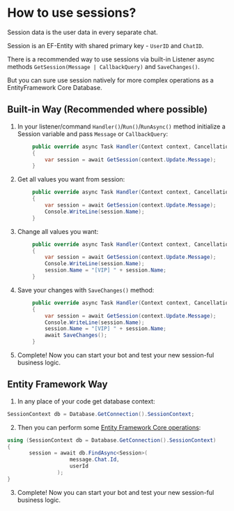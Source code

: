 # How to use sessions?

Session data is the user data in every separate chat. 

Session is an EF-Entity with shared primary key - `UserID` and `ChatID`.

There is a recommended way to use sessions via built-in Listener async methods `GetSession(Message | CallbackQuery)` and `SaveChanges()`.

But you can sure use session natively for more complex operations as a EntityFramework Core Database.

## Built-in Way (Recommended where possible)

1. In your listener/command `Handler()`/`Run()`/`RunAsync()` method initialize a Session variable and pass `Message` or `CallbackQuery`:

```C#
        public override async Task Handler(Context context, CancellationToken cancellationToken)
        {
            var session = await GetSession(context.Update.Message);
        }
```

2. Get all values you want from session:

```C#
        public override async Task Handler(Context context, CancellationToken cancellationToken)
        {
            var session = await GetSession(context.Update.Message);
            Console.WriteLine(session.Name);
        }
```

3. Change all values you want:

```C#
        public override async Task Handler(Context context, CancellationToken cancellationToken)
        {
            var session = await GetSession(context.Update.Message);
            Console.WriteLine(session.Name);
            session.Name = "[VIP] " + session.Name;
        }
```

4. Save your changes with `SaveChanges()` method:

```C#
        public override async Task Handler(Context context, CancellationToken cancellationToken)
        {
            var session = await GetSession(context.Update.Message);
            Console.WriteLine(session.Name);
            session.Name = "[VIP] " + session.Name;
            await SaveChanges();
        }
```

5. Complete! Now you can start your bot and test your new session-ful business logic.

## Entity Framework Way

1. In any place of your code get database context:

```C#
SessionContext db = Database.GetConnection().SessionContext;
```

2. Then you can perform some [Entity Framework Core operations](https://docs.microsoft.com/en-us/ef/core/):

```C#
using (SessionContext db = Database.GetConnection().SessionContext) 
{
       session = await db.FindAsync<Session>(
                    message.Chat.Id,
                    userId
                );
}
```

3. Complete! Now you can start your bot and test your new session-ful business logic.
